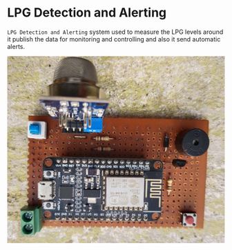 # LPG Detection and Alerting  
`LPG Detection and Alerting` system used to measure the LPG levels around it publish the data for monitoring and controlling and also it send automatic alerts.

![Alt Text](Board-Front-view.jpg)
